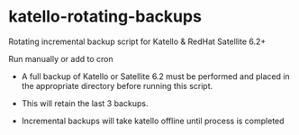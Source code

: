 # katello-rotating-backups
Rotating incremental backup script for Katello &amp; RedHat Satellite 6.2+

Run manually or add to cron

* A full backup of Katello or Satellite 6.2 must be performed and placed in the appropriate directory before running this script. 

* This will retain the last 3 backups.

* Incremental backups will take katello offline until process is completed
